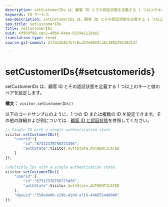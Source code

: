 ```yaml
---
description: setCustomerIDs は、顧客 ID とその認証状態を定義する 1 つ以上のキーと値のペアを設定します。
keywords: ID サービス
seo-description: setCustomerIDs は、顧客 ID とその認証状態を定義する 1 つ以上のキーと値のペアを設定します。
seo-title: setCustomerIDs
title: setCustomerIDs
uuid: 4f960f98-cec2-4db6-84ea-0259e2128ea2
translation-type: tm+mt
source-git-commit: 21fb12b817b7c8cd34e6022ca6c188229228d1df

---
```



# setCustomerIDs{#setcustomerids}

setCustomerIDs は、顧客 ID とその認証状態を定義する 1 つ以上のキーと値のペアを設定します。

**構文：** `visitor.setCustomerIDs()`

以下のコードサンプルのように、1 つの ID または複数の ID を設定できます。その他の詳細および例については、[顧客 ID と認証状態](../../reference/authenticated-state.md)を参照してください。

```js
// Single ID with a single authentication state 
visitor.setCustomerIDs({ 
    "userid":{ 
        "id":"67312378756723456", 
        "authState":Visitor.AuthState.AUTHENTICATED 
    } 
}); 
 
//Multiple IDs with a single authentication state 
visitor.setCustomerIDs({ 
    "userid":{ 
        "id":"67312378756723456", 
        "authState":Visitor.AuthState.AUTHENTICATED 
    }, 
    "dpuuid":"550e8400-e29b-41d4-a716-446655440000" 
});
```

